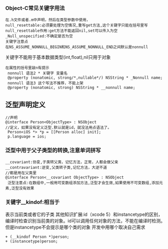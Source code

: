 ### Object-C常见关键字用法
 
```
在.h文件或者.m中声明，然后在类型参数中使用，
null_resettable:必须要处理为空情况,重写get方法,这个关键字只能在括号里写
null_resettable作用:get方法不能返回nil,set可以传入为空
_Null_unspecified:不确定是否为空
关键字注意点
在NS_ASSUME_NONNULL_BEGIN和NS_ASSUME_NONNULL_END之间默认是nonnull
```

关键字不能用于基本数据类型\(int,float\),nil只用于对象

```
在属性的括号里敲n有提示
 nonnull 语法2 * 关键字 变量名
 @property (nonatomic, strong/*,nullable*/) NSString * _Nonnull name;
 nonnull 语法3 这个写法不推荐，不能上架
 @property (nonatomic, strong) NSString * __nonnull name;
```

## 泛型声明定义

```
//声明
@interface Person<ObjectType> : NSObject
//定义，如果没有定义泛型.默认就是id，就没法用点语法了。
 Person<iOS *> *p = [[Person alloc] init];
 p.language = ios;
```

### 泛型中用于父子类型的转换,注意单词拼写

```
__covariant:协变,子类转父类，记忆方法，正常，人都会做父亲
__contravariant:逆变,父类转子类,记忆方法，大逆不道
//都是用在父类里
@interface Person<__covariant ObjectType> : NSObject
 泛型注意点:在数组中,一般用可变数组添加方法,泛型才会生效,如果使用不可变数组,添加元素,泛型没有效果

```

### 关键字__kindof:相当于
表示当前类或者它的子类
其他知识扩展:id（xcode 5）和instancetype的区别，编译时检查识别当前类的对象。id可以调用任何对象的方法，不能在编译时检测。但是instancetype不会提示是哪个类的对象
开发中用哪个取决自己需求
```
+ (__kindof Person *)person;
+ (instancetype)person;
```











